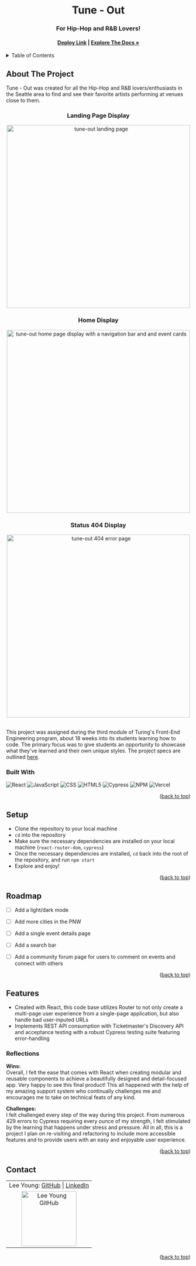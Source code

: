 <a name="readme-top"></a>

<!-- HEADER -->
<h1 align="center">Tune - Out</h1>

<h3 align="center">For Hip-Hop and R&B Lovers!</h3>

<h4 align="center"><a href="https://tune-out.vercel.app"><strong>Deploy Link</strong></a> | <a href="https://github.com/Leoy23/Tune-Out"><strong>Explore The Docs »</strong></a></h4>

<p></p>

<!-- TABLE OF CONTENTS -->
<details>
  <summary>Table of Contents</summary>
  <ol>
    <li>
      <a href="#about-the-project">About The Project</a>
      <ul>
        <li><a href="#built-with">Built With</a></li>
      </ul>
    </li>
    <li><a href="#setup">Setup</a></li>
    <li><a href="#roadmap">Roadmap</a></li>
    <li>
        <a href="#features">Features</a>
        <ul>
            <li><a href="#reflections">Reflections</a>
        </ul>
    </li>
    <li><a href="#contact">Contact</a></li>
  </ol>
</details>

## About The Project
Tune - Out was created for all the Hip-Hop and R&B lovers/enthusiasts in the Seattle area to find and see their favorite artists performing at venues close to them.
<br>


<h3 align="center">Landing Page Display</h3>
<p align="center"><img width="500" src="https://user-images.githubusercontent.com/106054421/201592610-34c1ff73-01b4-4b82-986d-5454589779a6.png" alt="tune-out landing page"></p>

<h3 align="center">Home Display</h3>
<p align="center"><img width="500" src="https://user-images.githubusercontent.com/106054421/201592634-41256786-aaaf-465f-bd71-1c3952cf180d.png" alt="tune-out home page display with a navigation bar and and event cards"></p>


<h3 align="center">Status 404 Display</h3>
<p align="center"><img width="500" src="https://user-images.githubusercontent.com/106054421/201592644-c2c8c9b8-70bf-4c2b-968b-85ddde2d27d0.png" alt="tune-out 404 error page"></p>

<br />
This project was assigned during the third module of Turing's Front-End Engineering program, about 18 weeks into its students learning how to code. The primary focus was to give students an opportunity to showcase what they've learned and their own unique styles. The project specs are outlined <a href="https://frontend.turing.edu/projects/module-3/showcase.html">here</a>.

### Built With

![React][React-shield]
![JavaScript][JavaScript-shield]
![CSS][CSS-shield]
![HTML5][HTML-shield]
![Cypress][Cypress-shield]
![NPM][NPM-shield]
![Vercel][Vercel-shield]

<p align="right">(<a href="#readme-top">back to top</a>)</p>

## Setup
- Clone the repository to your local machine
- `cd` into the repository
- Make sure the necessary dependencies are installed on your local machine (`react-router-dom`, `cypress`)
- Once the necessary dependencies are installed, `cd` back into the root of the repository, and run `npm start`
- Explore and enjoy!

<p align="right">(<a href="#readme-top">back to top</a>)</p>

## Roadmap

- [ ] Add a light/dark mode
- [ ] Add more cities in the PNW
- [ ] Add a single event details page
- [ ] Add a search bar
- [ ] Add a community forum page for users to comment on events and connect with others 


<p align="right">(<a href="#readme-top">back to top</a>)</p>

## Features

- Created with React, this code base utilizes Router to not only create a multi-page user experience from a single-page application, but also handle bad user-inputed URLs
- Implements REST API consumption with Ticketmaster's Discovery API and acceptance testing with a robust Cypress testing suite featuring error-handling


### Reflections
<b>Wins:</b><br>
Overall, I felt the ease that comes with React when creating modular and reusable components to achieve a beautifully designed and detail-focused app. Very happy to see this final product! This all happened with the help of my amazing support system who continually challenges me and encourages me to take on technical feats of any kind.
<p>
<b>Challenges:</b><br>
I felt challenged every step of the way during this project. From numerous 429 errors to Cypress requiring every ounce of my strength, I felt stimulated by the learning that happens under stress and pressure. All in all, this is a project I plan on re-visiting and refactoring to include more accessible features and to provide users with an easy and enjoyable user experience. 

<p align="right">(<a href="#readme-top">back to top</a>)</p>

## Contact

<table align="center">
    <tr>
        <td align="center"> Lee Young: <a href="https://github.com/leoy23">GitHub</a> | <a href="https://www.linkedin.com/in/leah-young-fe/">LinkedIn</a></td>
    </tr>
 <td align="center"><img src="https://avatars.githubusercontent.com/u/106054421?v=4" alt="Lee Young GitHub"
 width="150" height="auto" /></td>
</table>

<p align="right">(<a href="#readme-top">back to top</a>)</p>


<!-- MARKDOWN LINKS & IMAGES -->
[React-shield]: https://img.shields.io/badge/React-20232A?style=for-the-badge&logo=react&logoColor=61DAFB
[JavaScript-shield]: https://img.shields.io/badge/javascript%20-%23323330.svg?&style=for-the-badge&logo=javascript&logoColor=%23F7DF1E
[CSS-shield]: https://img.shields.io/badge/CSS3-1572B6?style=for-the-badge&logo=css3&logoColor=white
[HTML-shield]: https://img.shields.io/badge/HTML5-E34F26?style=for-the-badge&logo=html5&logoColor=white
[Cypress-shield]: https://img.shields.io/badge/-cypress-%23E5E5E5?style=for-the-badge&logo=cypress&logoColor=058a5e
[NPM-shield]: https://img.shields.io/badge/npm-CB3837?style=for-the-badge&logo=npm&logoColor=white
[Vercel-shield]: https://img.shields.io/badge/vercel-%23000000.svg?style=for-the-badge&logo=vercel&logoColor=white
